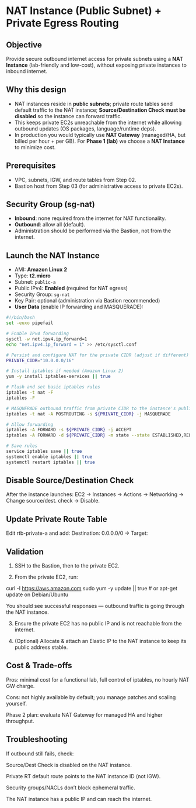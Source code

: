 # NAT Instance (Public Subnet) + Private Egress Routing

## Objective
Provide secure outbound internet access for private subnets using a **NAT Instance** (lab-friendly and low-cost), without exposing private instances to inbound internet.

## Why this design
- NAT instances reside in **public subnets**; private route tables send default traffic to the NAT instance; **Source/Destination Check must be disabled** so the instance can forward traffic.
- This keeps private EC2s unreachable from the internet while allowing outbound updates (OS packages, language/runtime deps).
- In production you would typically use **NAT Gateway** (managed/HA, but billed per hour + per GB). For **Phase 1 (lab)** we choose a **NAT Instance** to minimize cost.

## Prerequisites
- VPC, subnets, IGW, and route tables from Step 02.
- Bastion host from Step 03 (for administrative access to private EC2s).

## Security Group (sg-nat)
- **Inbound**: none required from the internet for NAT functionality.
- **Outbound**: allow all (default).
- Administration should be performed via the Bastion, not from the internet.

## Launch the NAT Instance
- AMI: **Amazon Linux 2**
- Type: **t2.micro**
- Subnet: `public-a`
- Public IPv4: **Enabled** (required for NAT egress)
- Security Group: `sg-nat`
- Key Pair: optional (administration via Bastion recommended)
- **User Data** (enable IP forwarding and MASQUERADE):

```bash
#!/bin/bash
set -euxo pipefail

# Enable IPv4 forwarding
sysctl -w net.ipv4.ip_forward=1
echo "net.ipv4.ip_forward = 1" >> /etc/sysctl.conf

# Persist and configure NAT for the private CIDR (adjust if different)
PRIVATE_CIDR="10.0.0.0/16"

# Install iptables if needed (Amazon Linux 2)
yum -y install iptables-services || true

# Flush and set basic iptables rules
iptables -t nat -F
iptables -F

# MASQUERADE outbound traffic from private CIDR to the instance's public interface
iptables -t nat -A POSTROUTING -s ${PRIVATE_CIDR} -j MASQUERADE

# Allow forwarding
iptables -A FORWARD -s ${PRIVATE_CIDR} -j ACCEPT
iptables -A FORWARD -d ${PRIVATE_CIDR} -m state --state ESTABLISHED,RELATED -j ACCEPT

# Save rules
service iptables save || true
systemctl enable iptables || true
systemctl restart iptables || true
```

## Disable Source/Destination Check

After the instance launches:
EC2 → Instances → Actions → Networking → Change source/dest. check → Disable.

## Update Private Route Table

Edit rtb-private-a and add:
Destination: 0.0.0.0/0 → Target: <NAT Instance ID>


## Validation

1. SSH to the Bastion, then to the private EC2.


2. From the private EC2, run:

curl -I https://aws.amazon.com
sudo yum -y update || true   # or apt-get update on Debian/Ubuntu

You should see successful responses — outbound traffic is going through the NAT instance.


3. Ensure the private EC2 has no public IP and is not reachable from the internet.


4. (Optional) Allocate & attach an Elastic IP to the NAT instance to keep its public address stable.



## Cost & Trade-offs

Pros: minimal cost for a functional lab, full control of iptables, no hourly NAT GW charge.

Cons: not highly available by default; you manage patches and scaling yourself.

Phase 2 plan: evaluate NAT Gateway for managed HA and higher throughput.


## Troubleshooting

If outbound still fails, check:

Source/Dest Check is disabled on the NAT instance.

Private RT default route points to the NAT instance ID (not IGW).

Security groups/NACLs don’t block ephemeral traffic.

The NAT instance has a public IP and can reach the internet.
